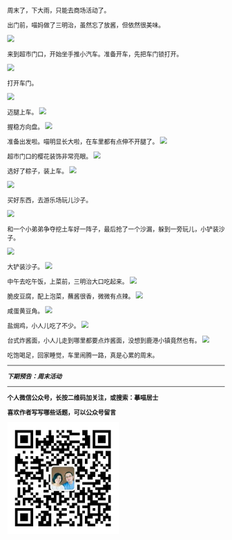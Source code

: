 周末了，下大雨，只能去商场活动了。

出门前，喵妈做了三明治，虽然忘了放酱，但依然很美味。

![](http://upload-images.jianshu.io/upload_images/51001-eaffcf0f011ac43c.jpg?imageMogr2/auto-orient/strip%7CimageView2/2/w/1240)

来到超市门口，开始坐手推小汽车。准备开车，先把车门锁打开。

![](http://upload-images.jianshu.io/upload_images/51001-d97b9934e8238e27.jpg?imageMogr2/auto-orient/strip%7CimageView2/2/w/1240)

打开车门。

![](http://upload-images.jianshu.io/upload_images/51001-8ef48dd8ec33cea3.jpg?imageMogr2/auto-orient/strip%7CimageView2/2/w/1240)

迈腿上车。
![](http://upload-images.jianshu.io/upload_images/51001-2223e4eca6cc8a8b.jpg?imageMogr2/auto-orient/strip%7CimageView2/2/w/1240)

握稳方向盘。
![](http://upload-images.jianshu.io/upload_images/51001-ea1e3915275d29fc.jpg?imageMogr2/auto-orient/strip%7CimageView2/2/w/1240)

准备出发啦。喵明显长大啦，在车里都有点伸不开腿了。
![](http://upload-images.jianshu.io/upload_images/51001-1938e03f0f4bfe83.jpg?imageMogr2/auto-orient/strip%7CimageView2/2/w/1240)

超市门口的樱花装饰非常亮眼。
![](http://upload-images.jianshu.io/upload_images/51001-992f30ad591f8272.jpg?imageMogr2/auto-orient/strip%7CimageView2/2/w/1240)

选好了粽子，装上车。
![](http://upload-images.jianshu.io/upload_images/51001-1e74f622d9d71298.jpg?imageMogr2/auto-orient/strip%7CimageView2/2/w/1240)

![](http://upload-images.jianshu.io/upload_images/51001-c66475812663c6f9.jpg?imageMogr2/auto-orient/strip%7CimageView2/2/w/1240)

买好东西，去游乐场玩儿沙子。

![](http://upload-images.jianshu.io/upload_images/51001-f15d7ccac52bf08b.jpg?imageMogr2/auto-orient/strip%7CimageView2/2/w/1240)

和一个小弟弟争夺挖土车好一阵子，最后抢了一个沙漏，躲到一旁玩儿，小铲装沙子。

![](http://upload-images.jianshu.io/upload_images/51001-60ffbf82d69055c9.jpg?imageMogr2/auto-orient/strip%7CimageView2/2/w/1240)

大铲装沙子。
![](http://upload-images.jianshu.io/upload_images/51001-2900cf8f1fff27cb.jpg?imageMogr2/auto-orient/strip%7CimageView2/2/w/1240)

中午去吃午饭，上菜前，三明治大口吃起来。
![](http://upload-images.jianshu.io/upload_images/51001-481309f45295f5ad.jpg?imageMogr2/auto-orient/strip%7CimageView2/2/w/1240)

脆皮豆腐，配上泡菜，蘸酱很香，微微有点辣。
![](http://upload-images.jianshu.io/upload_images/51001-ad24167f11572477.jpg?imageMogr2/auto-orient/strip%7CimageView2/2/w/1240)

咸蛋黄豆角。
![](http://upload-images.jianshu.io/upload_images/51001-7c0d2a20bb6fa99b.jpg?imageMogr2/auto-orient/strip%7CimageView2/2/w/1240)

盐焗鸡，小人儿吃了不少。
![](http://upload-images.jianshu.io/upload_images/51001-fcfee0687350cdd1.jpg?imageMogr2/auto-orient/strip%7CimageView2/2/w/1240)

台式炸酱面，小人儿走到哪里都要点炸酱面，没想到鹿港小镇竟然也有。
![](http://upload-images.jianshu.io/upload_images/51001-6174d4ae05599966.jpg?imageMogr2/auto-orient/strip%7CimageView2/2/w/1240)

吃饱喝足，回家睡觉，车里闹腾一路，真是心累的周末。

***

***下期预告：周末活动***

***


**个人微信公众号，长按二维码加关注，或搜索：摹喵居士**

**喜欢作者写写哪些话题，可以公众号留言**

![](https://github.com/jiluofu/jiluofu.github.com/raw/master/momiaojushi/static/qrcode.jpg)
